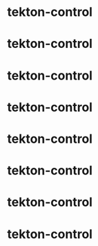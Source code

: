 # tekton-control
# tekton-control
# tekton-control
# tekton-control
# tekton-control
# tekton-control
# tekton-control
# tekton-control
